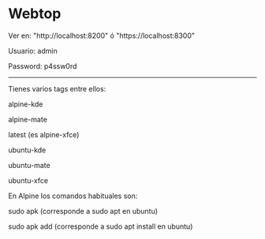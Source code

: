 # Webtop

Ver en: "http://localhost:8200" ó "https://localhost:8300"

Usuario: admin

Password: p4ssw0rd

------------------

Tienes varios tags entre ellos:

alpine-kde

alpine-mate

latest (es alpine-xfce)

ubuntu-kde

ubuntu-mate

ubuntu-xfce

En Alpine los comandos habituales son:

sudo apk (corresponde a sudo apt en ubuntu)

sudo apk add (corresponde a sudo apt install en ubuntu)
